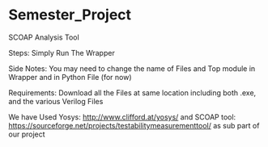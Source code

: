 # Semester_Project
SCOAP Analysis Tool

Steps:
Simply Run The Wrapper

Side Notes:
You may need to change the name of Files and Top module in Wrapper and in Python File (for now)

Requirements:
Download all the Files at same location including both .exe, and the various Verilog Files

We have Used Yosys: http://www.clifford.at/yosys/  and SCOAP tool: https://sourceforge.net/projects/testabilitymeasurementtool/ as sub part of our project
